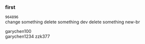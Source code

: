 ### first

`964896`<br>
change something
delete something dev
delete something new-br

garychen100 <br/>
garychen1234
zzk377

